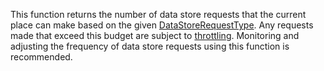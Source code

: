This function returns the number of data store requests that the current place can make based on the given [DataStoreRequestType](https://developer.roblox.com/en-us/api-reference/enum/DataStoreRequestType). Any requests made that exceed this budget are subject to [throttling](https://developer.roblox.com/en-us/articles/datastore-errors). Monitoring and adjusting the frequency of data store requests using this function is recommended.